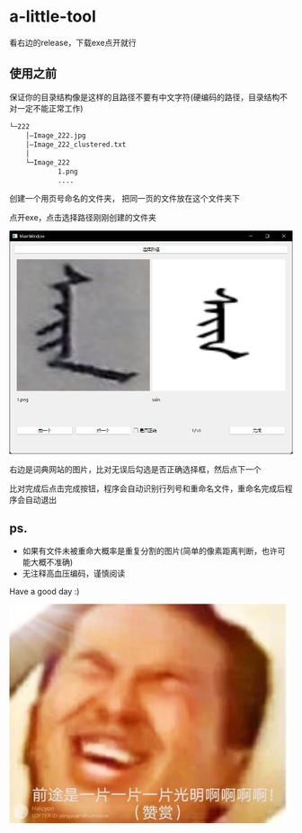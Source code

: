 # a-little-tool
看右边的release，下载exe点开就行

## 使用之前

保证你的目录结构像是这样的且路径不要有中文字符(硬编码的路径，目录结构不对一定不能正常工作)

```text
└─222
    │—Image_222.jpg
    │—Image_222_clustered.txt
    │
    └─Image_222
            1.png
            ....
```

创建一个用页号命名的文件夹， 把同一页的文件放在这个文件夹下

点开exe，点击选择路径刚刚创建的文件夹

![img.png](img.png)

右边是词典网站的图片，比对无误后勾选是否正确选择框，然后点下一个

比对完成后点击完成按钮，程序会自动识别行列号和重命名文件，重命名完成后程序会自动退出

## ps.
- 如果有文件未被重命大概率是重复分割的图片(简单的像素距离判断，也许可能大概不准确)
- 无注释高血压编码，谨慎阅读

Have a good day :)


![img2.jpg](img2.jpg)

